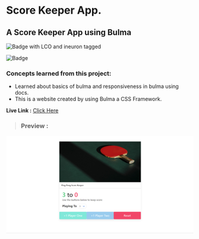 # Score Keeper App.

## **A Score Keeper App using Bulma**


![Badge with LCO and ineuron tagged](https://img.shields.io/badge/Colt_Steele-Udemy-brightgreen)

![Badge](https://img.shields.io/badge/Score_Keeper%20App-Bulma-purple)

### Concepts learned from this project:
- Learned about basics of bulma and responsiveness in bulma using docs.
- This is a website created by using Bulma a CSS Framework.

**Live Link :** [Click Here](https://scorekeeperapk.netlify.app/ "Deployed on Netlify")

>### Preview :

![Homepage screenshot](/preview.png "score Keeper App")

